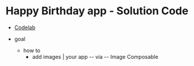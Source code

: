 Happy Birthday app - Solution Code
==============================================

* [Codelab](https://developer.android.com/codelabs/basic-android-kotlin-compose-text-composables) 

* goal
  * how to 
    * add images | your app -- via -- Image Composable
